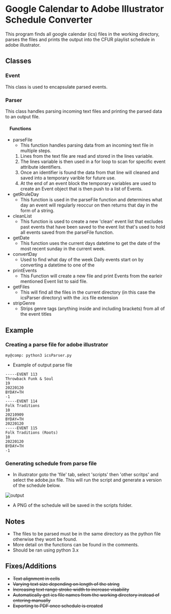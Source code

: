 # Google Calendar to Adobe Illustrator Schedule Converter
This program finds all google calendar (ics) files in the working directory, parses the files and prints the output into the CFUR playlist schedule in adobe illustrator.

## Classes
### Event
This class is used to encapsulate parsed events.
### Parser
This class handles parsing incoming text files and printing the parsed data to an output file.
#### &nbsp;&nbsp;&nbsp;&nbsp;Functions
- parseFile
    * This function handles parsing data from an incoming text file in multiple steps.
    1. Lines from the text file are read and stored in the lines variable.
    2. The lines variable is then used in a for loop to scan for specific event attribute identifiers.
    3. Once an identifier is found the data from that line will cleaned and saved into a temporary varible for future use.
    4. At the end of an event block the temporary variables are used to create an Event object that is then push to a list of Events.
- getRruleDay
    * This function is used in the parseFile function and determines what day an event will regularly reoccur on then returns that day in the form of a string.
- cleanList
    * This function is used to create a new 'clean' event list that excludes past events that have been saved to the event list that's used to hold all events saved from the parseFile function.
- getDate
    * This function uses the current days datetime to get the date of the most recent sunday in the current week.
- convertDay
    * Used to find what day of the week Daily events start on by converting a datetime to one of the
- printEvents
    * This Function will create a new file and print Events from the earleir mentioned Event list to said file.
- getFiles
    * This will find all the files in the current directory (in this case the icsParser directory) with the .ics file extension
- stripGenre
    * Strips genre tags (anything inside and including brackets) from all of the event titles 

## Example 
### Creating a parse file for adobe illustrator
```console
my@comp: python3 icsParser.py
```
- Example of output parse file
```console
-----EVENT 113
Throwback Funk & Soul
19
20220120
BYDAY=TH
-1
-----EVENT 114
Folk Traditions
10
20210909
BYDAY=TH
20220120
-----EVENT 115
Folk Traditions (Roots)
10
20220120
BYDAY=TH
-1
```
### Generating schedule from parse file
*   In illustrator goto the 'file' tab, select 'scripts' then 'other scritps' and select the adobe.jsx file. This will run the script and generate a version of the schedule below.

![output](public/timeTable.jpg)
*   A PNG of the schedule will be saved in the scripts folder.

## Notes
- The files to be parsed must be in the same directory as the python file otherwise they wont be found.
- More detail on the functions can be found in the comments.
- Should be ran using python 3.x

## Fixes/Additions
- ~~Text alignment in cells~~
- ~~Varying text size depending on length of the string~~
- ~~Increasing text range stroke width to increase visability~~
- ~~Automatically get ics file names from the working directory instead of entering manually~~
- ~~Exporting to PDF once schedule is created~~

